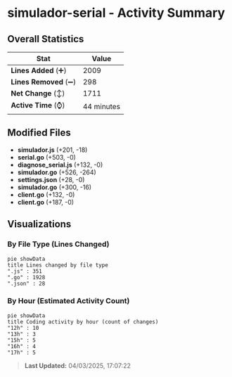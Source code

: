 # simulador-serial - Activity Summary 

## Overall Statistics

| Stat                   | Value                                                             |
| ---------------------- | ----------------------------------------------------------------- |
| **Lines Added** (➕)   | 2009                                          |
| **Lines Removed** (➖) | 298                                        |
| **Net Change** (↕)    | 1711                |
| **Active Time** (⌚)   | 44 minutes |


## Modified Files
- **simulador.js** (+201, -18)
- **serial.go** (+503, -0)
- **diagnose_serial.js** (+132, -0)
- **simulador.go** (+526, -264)
- **settings.json** (+28, -0)
- **simulador.go** (+300, -16)
- **client.go** (+132, -0)
- **client.go** (+187, -0)

## Visualizations

### By File Type (Lines Changed)

```mermaid
pie showData
title Lines changed by file type
".js" : 351
".go" : 1928
".json" : 28
```

### By Hour (Estimated Activity Count)

```mermaid
pie showData
title Coding activity by hour (count of changes)
"12h" : 10
"13h" : 3
"15h" : 5
"16h" : 4
"17h" : 5
```


> **Last Updated:** 04/03/2025, 17:07:22